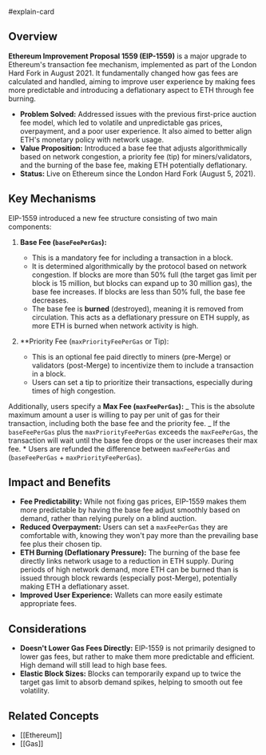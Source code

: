 #explain-card

## Overview

**Ethereum Improvement Proposal 1559 (EIP-1559)** is a major upgrade to Ethereum's transaction fee mechanism, implemented as part of the London Hard Fork in August 2021. It fundamentally changed how gas fees are calculated and handled, aiming to improve user experience by making fees more predictable and introducing a deflationary aspect to ETH through fee burning.

- **Problem Solved:** Addressed issues with the previous first-price auction fee model, which led to volatile and unpredictable gas prices, overpayment, and a poor user experience. It also aimed to better align ETH's monetary policy with network usage.
- **Value Proposition:** Introduced a base fee that adjusts algorithmically based on network congestion, a priority fee (tip) for miners/validators, and the burning of the base fee, making ETH potentially deflationary.
- **Status:** Live on Ethereum since the London Hard Fork (August 5, 2021).

## Key Mechanisms

EIP-1559 introduced a new fee structure consisting of two main components:

1.  **Base Fee (`baseFeePerGas`):**

    - This is a mandatory fee for including a transaction in a block.
    - It is determined algorithmically by the protocol based on network congestion. If blocks are more than 50% full (the target gas limit per block is 15 million, but blocks can expand up to 30 million gas), the base fee increases. If blocks are less than 50% full, the base fee decreases.
    - The base fee is **burned** (destroyed), meaning it is removed from circulation. This acts as a deflationary pressure on ETH supply, as more ETH is burned when network activity is high.

2.  \*\*Priority Fee (`maxPriorityFeePerGas` or Tip):
    - This is an optional fee paid directly to miners (pre-Merge) or validators (post-Merge) to incentivize them to include a transaction in a block.
    - Users can set a tip to prioritize their transactions, especially during times of high congestion.

Additionally, users specify a **Max Fee (`maxFeePerGas`):**
_ This is the absolute maximum amount a user is willing to pay per unit of gas for their transaction, including both the base fee and the priority fee.
_ If the `baseFeePerGas` plus the `maxPriorityFeePerGas` exceeds the `maxFeePerGas`, the transaction will wait until the base fee drops or the user increases their max fee. \* Users are refunded the difference between `maxFeePerGas` and (`baseFeePerGas` + `maxPriorityFeePerGas`).

## Impact and Benefits

- **Fee Predictability:** While not fixing gas prices, EIP-1559 makes them more predictable by having the base fee adjust smoothly based on demand, rather than relying purely on a blind auction.
- **Reduced Overpayment:** Users can set a `maxFeePerGas` they are comfortable with, knowing they won't pay more than the prevailing base fee plus their chosen tip.
- **ETH Burning (Deflationary Pressure):** The burning of the base fee directly links network usage to a reduction in ETH supply. During periods of high network demand, more ETH can be burned than is issued through block rewards (especially post-Merge), potentially making ETH a deflationary asset.
- **Improved User Experience:** Wallets can more easily estimate appropriate fees.

## Considerations

- **Doesn't Lower Gas Fees Directly:** EIP-1559 is not primarily designed to lower gas fees, but rather to make them more predictable and efficient. High demand will still lead to high base fees.
- **Elastic Block Sizes:** Blocks can temporarily expand up to twice the target gas limit to absorb demand spikes, helping to smooth out fee volatility.

## Related Concepts

- [[Ethereum]]
- [[Gas]]
